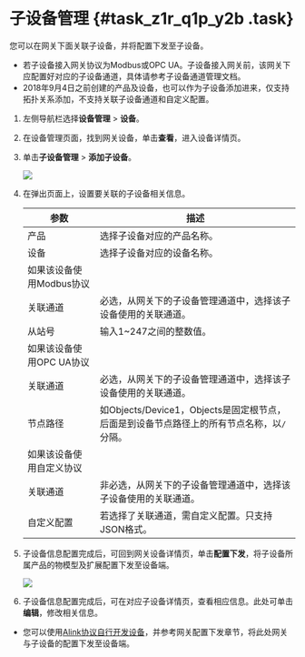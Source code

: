 # 子设备管理 {#task_z1r_q1p_y2b .task}

您可以在网关下面关联子设备，并将配置下发至子设备。

-   若子设备接入网关协议为Modbus或OPC UA。子设备接入网关前，该网关下应配置好对应的子设备通道，具体请参考子设备通道管理文档。
-   2018年9月4日之前创建的产品及设备，也可以作为子设备添加进来，仅支持拓扑关系添加，不支持关联子设备通道和自定义配置。

1.  左侧导航栏选择**设备管理** \> **设备**。 
2.  在设备管理页面，找到网关设备，单击**查看**，进入设备详情页。 
3.  单击**子设备管理** \> **添加子设备**。 

    ![](http://static-aliyun-doc.oss-cn-hangzhou.aliyuncs.com/assets/img/18811/154289339910897_zh-CN.png)

4.  在弹出页面上，设置要关联的子设备相关信息。 

    |参数|描述|
    |--|--|
    |产品|选择子设备对应的产品名称。|
    |设备|选择子设备对应的设备名称。|
    |如果该设备使用Modbus协议|
    |关联通道|必选，从网关下的子设备管理通道中，选择该子设备使用的关联通道。|
    |从站号|输入1~247之间的整数值。|
    |如果该设备使用OPC UA协议|
    |关联通道|必选，从网关下的子设备管理通道中，选择该子设备使用的关联通道。|
    |节点路径|如Objects/Device1，Objects是固定根节点，后面是到设备节点路径上的所有节点名称，以`/`分隔。|
    |如果该设备使用自定义协议|
    |关联通道|非必选，从网关下的子设备管理通道中，选择该子设备使用的关联通道。|
    |自定义配置|若选择了关联通道，需自定义配置。只支持JSON格式。|

5.  子设备信息配置完成后，可回到网关设备详情页，单击**配置下发**，将子设备所属产品的物模型及扩展配置下发至设备端。 

    ![](http://static-aliyun-doc.oss-cn-hangzhou.aliyuncs.com/assets/img/18811/154289339911200_zh-CN.png)

6.  子设备信息配置完成后，可在对应子设备详情页，查看相应信息。此处可单击**编辑**，修改相关信息。 

-   您可以使用[Alink协议自行开发设备](../../../../intl.zh-CN/设备端开发指南/基于Alink协议开发.md#)，并参考网关配置下发章节，将此处网关与子设备的配置下发至设备端。


